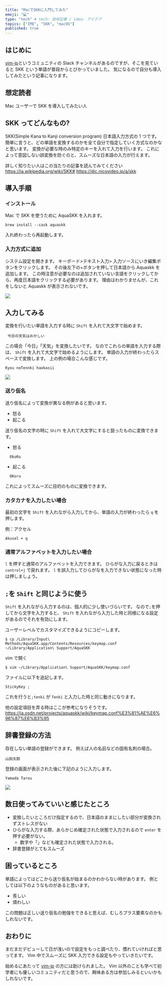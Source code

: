 ```yaml
---
title: "MacでSKKに入門してみた"
emoji: "💻"
type: "tech" # tech: 技術記事 / idea: アイデア
topics: ["IME", "SKK", "macOS"]
published: true
---
```


## はじめに

[vim-jp](https://vim-jp.org/)というコミュニティの Slack チャンネルがあるのですが、そこを見ていると SKK という単語が普段からとびかっていました。
気になるので自分も導入してみたという記事になります。

## 想定読者

Mac ユーザーで SKK を導入してみたい人

## SKK ってどんなもの?

SKK(Simple Kana to Kanji conversion program)
日本語入力方式の 1 つです。
簡単に言うと、どの単語を変換するのかを全て自分で指定していく方式なのかなと思います。
変換が必要な時のみ特定のキーを入れて入力を行います。
これによって意図しない誤変換を防ぐのと、スムーズな日本語の入力が行えます。

詳しく知りたい人はこの当たりの記事を読んでみてください
https://ja.wikipedia.org/wiki/SKK#
https://dic.nicovideo.jp/a/skk

## 導入手順

### インストール

Mac で SKK を使うために AquaSKK を入れます。

```
brew install --cask aquaskk
```

入れ終わったら再起動します。

### 入力方式に追加

システム設定を開きます。
キーボード>テキスト入力> 入力ソースにいき編集ボタンをクリックします。
その後左下の+ボタンを押して日本語から Aquaskk を追加します。
この時注意が必要なのは追加されていない言語をクリックしてから、再度日本語をクリックする必要があります。
理由はわかりませんが、これをしないと Aquaskk が表示されないです。

![](/images/AnyConv.com__add.gif)

## 入力してみる

変換を行いたい単語を入力する時に `Shift` を入れて大文字で始めます。

```:例
 今日の天気はおかしい
```

この場合「今日」「天気」を変換したいです。
なのでこれらの単語を入力する際は、 `Shift` を入れて大文字で始めるようにします。
単語の入力が終わったらスペースで変換します。
上の例の場合こんな感じです。

```
Kyou noTennki haokasii
```

![](/images/AnyConv.com__tenki.gif)

### 送り仮名

送り仮名によって変換が異なる例があると思います。

- 怒る
- 起こる

送り仮名の文字の時に `Shift` を入れて大文字にすると狙ったものに変換できます。

- 怒る

```
  OkoRu
```

- 起こる

```
  OKoru
```

これによってスムーズに目的のものに変換できます。

### カタカナを入力したい場合

最初の文字を `Shift` を入れながら入力してから、単語の入力が終わったら `q` を押します。

例：アクセル

```
Akusel + q
```

### 通常アルファベットを入力したい場合

`l` を押すと通常のアルファベットを入力できます。
ひらがな入力に戻るときは `control+j` で戻れます。
`l` を誤入力してひらがなを入力できない状態になった時は押しましょう。

## `;`を `Shift` と同じように使う

`Shift` を入れながら入力するのは、個人的に少し使いづらいです。
なので`;`を押してから文字を入力すると、 `Shift` を入れながら入力した時と同様になる設定があるのでそれを有効にします。

ユーザーレベルでカスタマイズできるようにコピーします。

```sh:
$ cp /Library/Input\ Methods/AquaSKK.app/Contents/Resources/keymap.conf ~/Library/Application\ Support/AquaSKK
```

vim で開く

```sh:
$ vim ~/Library/Application\ Support/AquaSKK/keymap.conf
```

ファイルに以下を追記します。

```conf:
StickyKey ;
```

これを行うと`;tenki` が `Tenki` と入力した時と同じ動きになります。

他の設定項目を弄る時はここが参考になりそうです。
https://ja.osdn.net/projects/aquaskk/wiki/keymap.conf%E3%81%AE%E6%96%87%E6%B3%95

## 辞書登録の方法

存在しない単語の登録ができます。
例えば人の名前などの固有名刺の場合。

```
山田太郎
```

登録の画面が表示された後に下記のように入力します。

```
Yamada Tarou
```

![](/images/AnyConv.com__yamada.gif)

## 数日使ってみていいと感じたところ

- 変換したいところだけ指定するので、日本語のままにしたい部分が変換されずストレスがない
- ひらがな入力する際、あらかじめ確定された状態で入力されるので `enter` を押す必要がない。
  - 数字や「」なども確定された状態で入力される。
- 辞書登録がとてもスムーズ

## 困っているところ

単語によってはどこから送り仮名が始まるのかわからない時があります。
例としては以下のようなものがあると思います。

- 羨しい
- 煩わしい

この問題は正しい送り仮名の勉強をできると思えば、むしろプラス要素なのかもしれないです。

## おわりに

まだまだデビューして日が浅いので設定をもっと調べたり、慣れていければと思ってます。
Vim 中でスムーズに SKK 入力できる設定もやっていきたいです。

始めるにあたって [vim-jp](https://vim-jp.org/) の方には助けられました。
Vim 以外のことも学べて初学者にも優しいコミュニティだと思うので、興味ある方は参加しみるといいかもしれないです。
